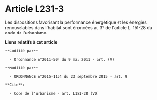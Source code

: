 # Article L231-3

Les dispositions favorisant la performance énergétique et les énergies renouvelables dans l'habitat sont énoncées au 3° de
l'article L. 151-28 du code de l'urbanisme.

**Liens relatifs à cet article**

	**Codifié par**:

	  - Ordonnance n°2011-504 du 9 mai 2011 - art. (V)

	**Modifié par**:

	  - ORDONNANCE n°2015-1174 du 23 septembre 2015 - art. 9

	**Cite**:

	  - Code de l'urbanisme - art. L151-28 (VD)
